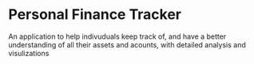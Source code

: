 # Personal Finance Tracker
An application to help indivuduals keep track of, and have a better understanding of all their assets and acounts, with detailed analysis and visulizations


